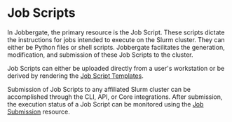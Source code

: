 # Job Scripts

In Jobbergate, the primary resource is the Job Script. These scripts dictate the instructions for jobs intended to
execute on the Slurm cluster. They can either be Python files or shell scripts. Jobbergate facilitates the generation,
modification, and submission of these Job Scripts to the cluster.

Job Scripts can either be uploaded directly from a user's workstation or be derived by rendering the
[Job Script Templates](./job_script_templates.md).

Submission of Job Scripts to any affiliated Slurm cluster can be accomplished through the CLI, API, or Core
integrations. After submission, the execution status of a Job Script can be monitored using the
[Job Submission](./job_submissions.md) resource.
